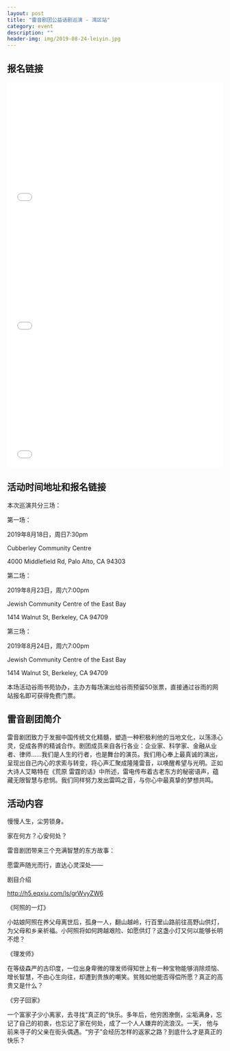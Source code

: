```yaml
---
layout: post
title: "雷音剧团公益话剧巡演 - 湾区站"
category: event
description: ""
header-img: img/2019-08-24-leiyin.jpg
---
```


## 报名链接
<div style="width:100%; text-align:left;" ><iframe src="//eventbrite.com/tickets-external?eid=65398981113&ref=etckt" frameborder="0" height="300" width="100%" vspace="0" hspace="0" marginheight="5" marginwidth="5" scrolling="auto" allowtransparency="true"></iframe></div>
<div style="width:100%; text-align:left;" ><iframe src="//eventbrite.com/tickets-external?eid=65401829633&ref=etckt" frameborder="0" height="300" width="100%" vspace="0" hspace="0" marginheight="5" marginwidth="5" scrolling="auto" allowtransparency="true"></iframe></div>
<div style="width:100%; text-align:left;" ><iframe src="//eventbrite.com/tickets-external?eid=65401899843&ref=etckt" frameborder="0" height="300" width="100%" vspace="0" hspace="0" marginheight="5" marginwidth="5" scrolling="auto" allowtransparency="true"></iframe></div>

## 活动时间地址和报名链接
本次巡演共分三场：

第一场：

2019年8月18日，周日7:30pm

Cubberley Community Centre

4000 Middlefield Rd, Palo Alto, CA 94303

第二场：

2019年8月23日，周六7:00pm

Jewish Community Centre of the East Bay

1414 Walnut St, Berkeley, CA 94709

第三场：

2019年8月24日，周六7:00pm

Jewish Community Centre of the East Bay

1414 Walnut St, Berkeley, CA 94709

本场活动谷雨书苑协办，主办方每场演出给谷雨预留50张票，直接通过谷雨的网站报名即可获得免费门票。 


## 雷音剧团简介
雷音剧团致力于发掘中国传统文化精髓，塑造一种积极利他的当地文化，以荡涤心灵，促成各界的精诚合作。剧团成员来自各行各业：企业家、科学家、金融从业者、律师......我们是人生的行者，也是舞台的演员。我们用心奉上最真诚的演出，呈现出自己内心的求索与转变，将心声汇聚成隆隆雷音，以唤醒希望与光明。正如大诗人艾略特在《荒原 雷霆的话》中所述，雷电传布着古老东方的秘密语声，蕴藏无限智慧与悲悯。我们同样努力发出雷鸣之音，与你心中最真挚的梦想共鸣。

## 活动内容
慢慢人生，尘劳锁身。

家在何方？心安何处？

雷音剧团带来三个充满智慧的东方故事：

愿雷声随光而行，直达心灵深处——



剧目介绍

http://h5.eqxiu.com/ls/grWvyZW6

《阿照的一灯》

小姑娘阿照在养父母离世后，孤身一人，翻山越岭，行百里山路前往高野山供灯，为父母和乡亲祈福。小阿照将如何跨越艰险、如愿供灯？这盏小灯又何以能够长明不熄？

《理发师》

在等级森严的古印度，一位出身卑微的理发师得知世上有一种宝物能够消除烦恼、增长智慧，不由心生向往，却遭到贵族的嘲笑。贫贱如他能否得偿所愿？真正的高贵又是什么？

《穷子回家》

一个富家子少小离家，去寻找“真正的”快乐。多年后，他穷困潦倒，尘垢满身，忘记了自己的初衷，也忘记了家在何处，成了一个人人嫌弃的流浪汉。一天， 他与前来寻子的父亲在街头偶遇。“穷子”会经历怎样的返家之路？到底什么才是真正的快乐？

